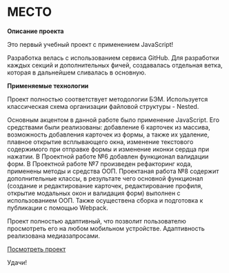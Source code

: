 # МЕСТО

**Описание проекта**

Это первый учебный проект с применением JavaScript!

Разработка велась с использованием сервиса GitHub. Для разработки каждых секций и дополнительных фичей, создавалась отдельная ветка, которая в дальнейшем сливалась в основную.

**Применяемые технологии**

Проект полностью соответствует методологии БЭМ. Используется классическая схема организации файловой структуры - Nested.

Основным акцентом в данной работе было применение JavaScript.
Его средствами были реализованы: добавление 6 карточек из массива, возможность добавления карточек из формы, а также их удаление, плавное открытие всплывающего окна, изменение текстового содержимого при отправке формы и изменение иконки сердца при нажатии.
В Проектной работе №6 добавлен функционал валидации форм.
В Проектной работе №7 произведен рефакторинг кода, применены методы и средства ООП.
Проектаная работа №8 содержит дополнительные классы, в результате чего основной функционал (создание и редактирование карточек, редактирование профиля, открытие модальных окон и валидация форм) выполнен с использованием ООП. Также осуществена сборка и подготовка к публикации с помощью Webpack. 

Проект полностью адаптивный, что позволит пользователю просмотреть его на любом мобильном устройстве. Адаптивность реализована медиазапросами.

[Посмотреть проект](https://ryabykh.github.io/mesto/index.html)

Удачи!
